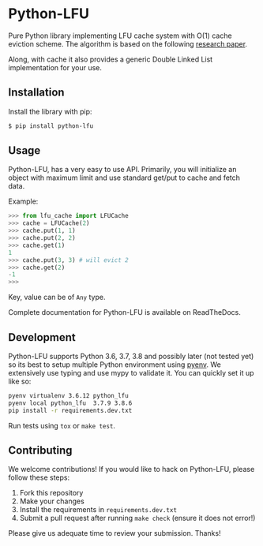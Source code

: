 # Python-LFU

Pure Python library implementing LFU cache system with O(1) cache eviction
scheme. The algorithm is based on the following [research paper](http://dhruvbird.com/lfu.pdf).

Along, with cache it also provides a generic Double Linked List implementation
for your use.

## Installation

Install the library with pip:

```sh
$ pip install python-lfu
```

## Usage

Python-LFU, has a very easy to use API. Primarily, you will initialize an
object with maximum limit and use standard get/put to cache and fetch data.

Example:

```python
>>> from lfu_cache import LFUCache
>>> cache = LFUCache(2)
>>> cache.put(1, 1)
>>> cache.put(2, 2)
>>> cache.get(1)
1
>>> cache.put(3, 3) # will evict 2
>>> cache.get(2)
-1
>>>
```

Key, value can be of `Any` type.

Complete documentation for Python-LFU is available on ReadTheDocs.

## Development

Python-LFU supports Python 3.6, 3.7, 3.8 and possibly later (not tested yet) so
its best to setup multiple Python environment using
[pyenv](https://github.com/pyenv/pyenv). We extensively use typing and use mypy
to validate it. You can quickly set it up like so:

```sh
pyenv virtualenv 3.6.12 python_lfu
pyenv local python_lfu  3.7.9 3.8.6
pip install -r requirements.dev.txt
```

Run tests using `tox` or `make test`.

## Contributing

We welcome contributions! If you would like to hack on Python-LFU, please
follow these steps:

1. Fork this repository
2. Make your changes
3. Install the requirements in `requirements.dev.txt`
4. Submit a pull request after running `make check` (ensure it does not error!)

Please give us adequate time to review your submission. Thanks!
